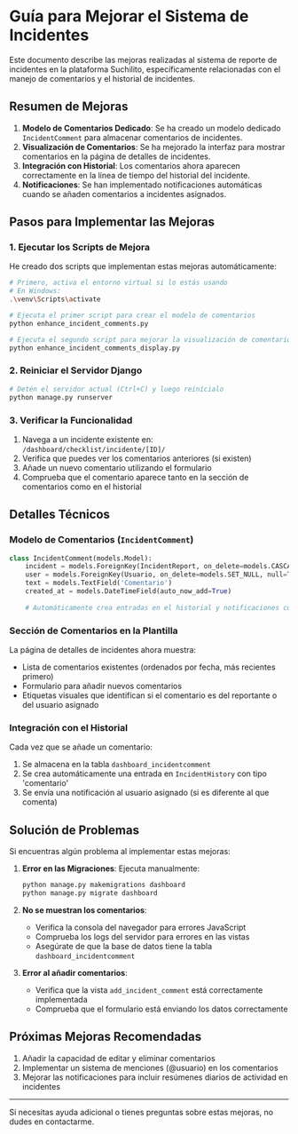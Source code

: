 # Guía para Mejorar el Sistema de Incidentes

Este documento describe las mejoras realizadas al sistema de reporte de incidentes en la plataforma Suchilito, específicamente relacionadas con el manejo de comentarios y el historial de incidentes.

## Resumen de Mejoras

1. **Modelo de Comentarios Dedicado**: Se ha creado un modelo dedicado `IncidentComment` para almacenar comentarios de incidentes.
2. **Visualización de Comentarios**: Se ha mejorado la interfaz para mostrar comentarios en la página de detalles de incidentes.
3. **Integración con Historial**: Los comentarios ahora aparecen correctamente en la línea de tiempo del historial del incidente.
4. **Notificaciones**: Se han implementado notificaciones automáticas cuando se añaden comentarios a incidentes asignados.

## Pasos para Implementar las Mejoras

### 1. Ejecutar los Scripts de Mejora

He creado dos scripts que implementan estas mejoras automáticamente:

```bash
# Primero, activa el entorno virtual si lo estás usando
# En Windows:
.\venv\Scripts\activate

# Ejecuta el primer script para crear el modelo de comentarios
python enhance_incident_comments.py

# Ejecuta el segundo script para mejorar la visualización de comentarios
python enhance_incident_comments_display.py
```

### 2. Reiniciar el Servidor Django

```bash
# Detén el servidor actual (Ctrl+C) y luego reinícialo
python manage.py runserver
```

### 3. Verificar la Funcionalidad

1. Navega a un incidente existente en: `/dashboard/checklist/incidente/[ID]/`
2. Verifica que puedes ver los comentarios anteriores (si existen)
3. Añade un nuevo comentario utilizando el formulario
4. Comprueba que el comentario aparece tanto en la sección de comentarios como en el historial

## Detalles Técnicos

### Modelo de Comentarios (`IncidentComment`)

```python
class IncidentComment(models.Model):
    incident = models.ForeignKey(IncidentReport, on_delete=models.CASCADE, related_name='comments')
    user = models.ForeignKey(Usuario, on_delete=models.SET_NULL, null=True)
    text = models.TextField('Comentario')
    created_at = models.DateTimeField(auto_now_add=True)
    
    # Automáticamente crea entradas en el historial y notificaciones cuando se añade un comentario
```

### Sección de Comentarios en la Plantilla

La página de detalles de incidentes ahora muestra:
- Lista de comentarios existentes (ordenados por fecha, más recientes primero)
- Formulario para añadir nuevos comentarios
- Etiquetas visuales que identifican si el comentario es del reportante o del usuario asignado

### Integración con el Historial

Cada vez que se añade un comentario:
1. Se almacena en la tabla `dashboard_incidentcomment`
2. Se crea automáticamente una entrada en `IncidentHistory` con tipo 'comentario'
3. Se envía una notificación al usuario asignado (si es diferente al que comenta)

## Solución de Problemas

Si encuentras algún problema al implementar estas mejoras:

1. **Error en las Migraciones**: Ejecuta manualmente:
   ```bash
   python manage.py makemigrations dashboard
   python manage.py migrate dashboard
   ```

2. **No se muestran los comentarios**:
   - Verifica la consola del navegador para errores JavaScript
   - Comprueba los logs del servidor para errores en las vistas
   - Asegúrate de que la base de datos tiene la tabla `dashboard_incidentcomment`

3. **Error al añadir comentarios**:
   - Verifica que la vista `add_incident_comment` está correctamente implementada
   - Comprueba que el formulario está enviando los datos correctamente

## Próximas Mejoras Recomendadas

1. Añadir la capacidad de editar y eliminar comentarios
2. Implementar un sistema de menciones (@usuario) en los comentarios
3. Mejorar las notificaciones para incluir resúmenes diarios de actividad en incidentes

---

Si necesitas ayuda adicional o tienes preguntas sobre estas mejoras, no dudes en contactarme.
